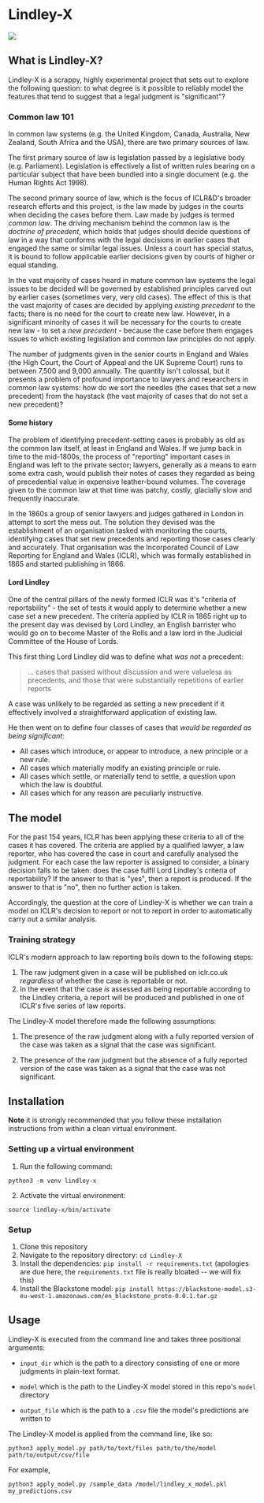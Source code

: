 # Lindley-X

<img src="https://upload.wikimedia.org/wikipedia/commons/0/0d/LordLindley_cropp.jpg">

## What is Lindley-X?

Lindley-X is a scrappy, highly experimental project that sets out to explore the following question: to what degree is it possible to reliably model the features that tend to suggest that a legal judgment is "significant"?

### Common law 101

In common law systems (e.g. the United Kingdom, Canada, Australia, New Zealand, South Africa and the USA), there are two primary sources of law. 

The first primary source of law is legislation passed by a legislative body (e.g. Parliament). Legislation is effectively a list of written rules bearing on a particular subject that have been bundled into a single document (e.g. the Human Rights Act 1998). 

The second primary source of law, which is the focus of ICLR&D's broader research efforts and this project, is the law made by judges in the courts when deciding the cases before them. Law made by judges is termed *common law*. The driving mechanism behind the common law is the *doctrine of precedent*, which holds that judges should decide questions of law in a way that conforms with the legal decisions in earlier cases that engaged the same or similar legal issues. Unless a court has special status, it is bound to follow applicable earlier decisions given by courts of higher or equal standing. 

In the vast majority of cases heard in mature common law systems the legal issues to be decided will be governed by established principles carved out by earlier cases (sometimes very, very old cases). The effect of this is that the vast majority of cases are decided by applying *existing precedent* to the facts; there is no need for the court to create new law. However, in a significant minority of cases it will be necessary for the courts to create new law - to set a *new precedent* - because the case before them engages issues to which existing legislation and common law principles do not apply.

The number of judgments given in the senior courts in England and Wales (the High Court, the Court of Appeal and the UK Supreme Court) runs to between 7,500 and 9,000 annually. The quantity isn't colossal, but it presents a problem of profound importance to lawyers and researchers in common law systems: how do we sort the needles (the cases that set a new precedent) from the haystack (the vast majority of cases that do not set a new precedent)?

#### Some history

The problem of identifying precedent-setting cases is probably as old as the common law itself, at least in England and Wales. If we jump back in time to the mid-1800s, the process of "reporting" important cases in England was left to the private sector; lawyers, generally as a means to earn some extra cash, would publish their notes of cases they regarded as being of precedential value in expensive leather-bound volumes. The coverage given to the common law at that time was patchy, costly, glacially slow and frequently inaccurate. 

In the 1860s a group of senior lawyers and judges gathered in London in attempt to sort the mess out. The solution they devised was the establishment of an organisation tasked with monitoring the courts, identifying cases that set new precedents and reporting those cases clearly and accurately. That organisation was the Incorporated Council of Law Reporting for England and Wales (ICLR), which was formally established in 1865 and started publishing in 1866. 

#### Lord Lindley

One of the central pillars of the newly formed ICLR was it's "criteria of reportability" - the set of tests it would apply to determine whether a new case set a new precedent. The criteria applied by ICLR in 1865 right up to the present day was devised by Lord Lindley, an English barrister who would go on to become Master of the Rolls and a law lord in the Judicial Committee of the House of Lords. 

This first thing Lord Lindley did was to define what *was not* a precedent:

> ... cases that passed without discussion and were valueless as precedents, and those that were substantially repetitions of earlier reports

A case was unlikely to be regarded as setting a new precedent if it effectively involved a straightforward application of existing law. 

He then went on to define four classes of cases that *would be regarded as being significant*:

* All cases which introduce, or appear to introduce, a new principle or a new rule.
* All cases which materially modify an existing principle or rule.
* All cases which settle, or materially tend to settle, a question upon which the law is doubtful.
* All cases which for any reason are peculiarly instructive.

## The model

For the past 154 years, ICLR has been applying these criteria to all of the cases it has covered. The criteria are applied by a qualified lawyer, a law reporter, who has covered the case in court and carefully analysed the judgment. For each case the law reporter is assigned to consider, a binary decision falls to be taken: does the case fulfil Lord Lindley's criteria of reportability? If the answer to that is "yes", then a report is produced. If the answer to that is "no", then no further action is taken. 

Accordingly, the question at the core of Lindley-X is whether we can train a model on ICLR's decision to report or not to report in order to automatically carry out a similar analysis. 

### Training strategy

ICLR's modern approach to law reporting boils down to the following steps:

1. The raw judgment given in a case will be published on iclr.co.uk *regardless* of whether the case is reportable or not. 
2. In the event that the case *is* assessed as being reportable according to the Lindley criteria, a report will be produced and published in one of ICLR's five series of law reports. 

The Lindley-X model therefore made the following assumptions:

1. The presence of the raw judgment along with a fully reported version of the case was taken as a signal that the case was significant.

2. The presence of the raw judgment but the absence of a fully reported version of the case was taken as a signal that the case was not significant. 










## Installation

**Note** it is strongly recommended that you follow these installation instructions from within a clean virtual environment.

### Setting up a virtual environment

1. Run the following command:

`python3 -m venv lindley-x`

2. Activate the virtual environment:

`source lindley-x/bin/activate`

### Setup

1. Clone this repository
2. Navigate to the repository directory: 
`cd Lindley-X`
3. Install the dependencies: 
`pip install -r requirements.txt` (apologies are due here, the `requirements.txt` file is really bloated -- we will fix this)
4. Install the Blackstone model: 
`pip install https://blackstone-model.s3-eu-west-1.amazonaws.com/en_blackstone_proto-0.0.1.tar.gz`

## Usage

Lindley-X is executed from the command line and takes three positional arguments:

* `input_dir` which is the path to a directory consisting of one or more judgments in plain-text format.

* `model` which is the path to the Lindley-X model stored in this repo's `model` directory

* `output_file` which is the path to a `.csv` file the model's predictions are written to

The Lindley-X model is applied from the command line, like so:

`python3 apply_model.py path/to/text/files path/to/the/model path/to/output/csv/file`

For example, 

`python3 apply_model.py /sample_data /model/lindley_x_model.pkl my_predictions.csv`

